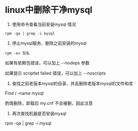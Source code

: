 # linux中删除干净mysql

1. 使用命令查看当前安装mysql 情况

`rpm -qa | grep -i mysql`

1. 停止mysql服务、删除之前安装的mysql

`rpm -ev 包名 `

如果有依赖包错误，可以加上 --nodeps 参数

如果提示 scriptlet failed 错误，可以加上 --noscripts

1. 查找之前老版本mysql的目录、并且删除老版本mysql的文件和库

Find / -name mysql

酌情删除，卸载后 my.cnf 不会被删，因此注意

1. 再次查找机器是否安装mysql

rpm -qa | grep -i mysql

